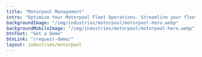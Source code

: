 ```yaml
---
title: "Motorpool Management"
intro: "Optimize Your Motorpool Fleet Operations. Streamline your fleet size effectively and reduce your budget."
backgroundImage: "/img/industries/motorpool/motorpool-hero.webp"
backgroundMobileImage: "/img/industries/motorpool/motorpool-hero.webp"
btnText: "Get a Demo"
btnLink: "/request-demo/"
layout: industries/motorpool
---
```

